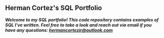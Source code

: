 ## Herman Cortez's SQL Portfolio
***Welcome to my SQL portfolio! This code repository contains examples of SQL I've written. Feel free to take a look and reach out via email if you have any questions: hermancortezjr@outlook.com***
